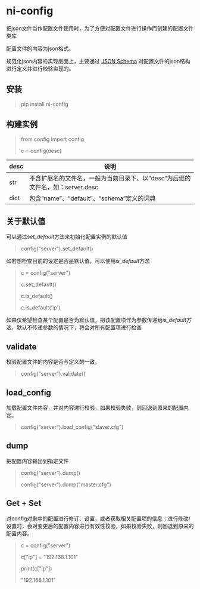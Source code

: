 # ni-config

把json文件当作配置文件使用时，为了方便对配置文件进行操作而创建的配置文件类库

配置文件的内容为json格式。

规范化json内容的实现层面上，主要通过 [JSON Schema](https://json-schema.org/) 对配置文件的json结构进行定义并进行校验实现的。

## 安装

> pip install ni-config

## 构建实例

> from config import config
> 
> c = config(desc)

| desc | 说明 |
| --- | --- |
| str | 不含扩展名的文件名，一般为当前目录下、以”desc“为后缀的文件名，如：server.desc |
| dict | 包含“name”、“default”、“schema”定义的词典 |

## 关于默认值

可以通过*set_default*方法来初始化配置实例的默认值

> config("server").set_default()

如若想检查目前的设定是否是默认值，可以使用*is_default*方法

> c = config("server")
> 
> c.set_default()
> 
> c.is_default()
> 
> c.is_default('ip')

如果仅希望检查某个配置是否为默认值，把该配置项作为参数传递给*is_default*方法，默认不传递参数的情况下，将会对所有配置项进行检查

## validate

校验配置文件的内容是否与定义的一致。

> config("server").validate()

## load_config

加载配置文件内容，并对内容进行校验，如果校验失败，则回退到原来的配置内容。

> config("server").load_config("slaver.cfg")

## dump

把配置内容输出到指定文件

> config("server").dump()
> 
> config("server").dump("master.cfg")

## Get + Set

对config对象中的配置进行修订、设置，或者获取相关配置项的信息；进行修改/设置时，会对变更后的配置内容进行有效性校验，如果校验失败，则回退到原来的配置内容。

> c = config("server")
> 
> c["ip"] = "192.168.1.101"
> 
> print(c["ip"])
> 
> "192.168.1.101"